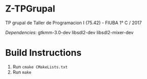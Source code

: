 # Z-TPGrupal
TP grupal de Taller de Programacion I (75.42) - FIUBA
1° C / 2017

*Dependencies*:
gtkmm-3.0-dev
libsdl2-dev
libsdl2-mixer-dev

# Build Instructions
1. Run `cmake CMakeLists.txt`
2. Run `make`
